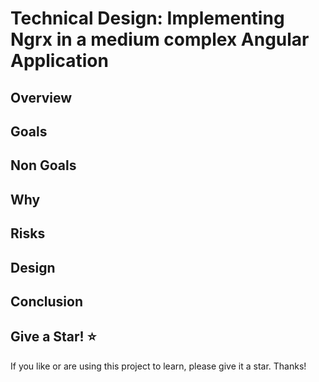 # Technical Design: Implementing Ngrx in a medium complex Angular Application

## Overview

## Goals

## Non Goals

## Why

## Risks

## Design

## Conclusion

## Give a Star! :star:

If you like or are using this project to learn, please give it a star. Thanks!

